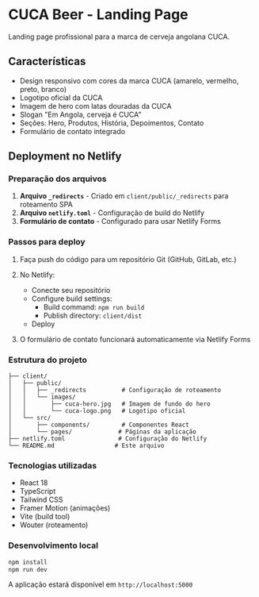 # CUCA Beer - Landing Page

Landing page profissional para a marca de cerveja angolana CUCA.

## Características

- Design responsivo com cores da marca CUCA (amarelo, vermelho, preto, branco)
- Logotipo oficial da CUCA
- Imagem de hero com latas douradas da CUCA
- Slogan "Em Angola, cerveja é CUCA"
- Seções: Hero, Produtos, História, Depoimentos, Contato
- Formulário de contato integrado

## Deployment no Netlify

### Preparação dos arquivos

1. **Arquivo `_redirects`** - Criado em `client/public/_redirects` para roteamento SPA
2. **Arquivo `netlify.toml`** - Configuração de build do Netlify
3. **Formulário de contato** - Configurado para usar Netlify Forms

### Passos para deploy

1. Faça push do código para um repositório Git (GitHub, GitLab, etc.)

2. No Netlify:
   - Conecte seu repositório
   - Configure build settings:
     - Build command: `npm run build`
     - Publish directory: `client/dist`
   - Deploy

3. O formulário de contato funcionará automaticamente via Netlify Forms

### Estrutura do projeto

```
├── client/
│   ├── public/
│   │   ├── _redirects          # Configuração de roteamento
│   │   └── images/
│   │       ├── cuca-hero.jpg   # Imagem de fundo do hero
│   │       └── cuca-logo.png   # Logotipo oficial
│   └── src/
│       ├── components/         # Componentes React
│       └── pages/             # Páginas da aplicação
├── netlify.toml               # Configuração do Netlify
└── README.md                 # Este arquivo
```

### Tecnologias utilizadas

- React 18
- TypeScript
- Tailwind CSS
- Framer Motion (animações)
- Vite (build tool)
- Wouter (roteamento)

### Desenvolvimento local

```bash
npm install
npm run dev
```

A aplicação estará disponível em `http://localhost:5000`